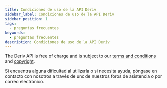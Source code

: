 ```yaml
---
title: Condiciones de uso de la API Deriv
sidebar_label: Condiciones de uso de la API Deriv
sidebar_position: 1
tags:
  - preguntas frecuentes
keywords:
  - preguntas frecuentes
description: Condiciones de uso de la API Deriv
---
```


The Deriv API is free of charge and is subject to our [terms and conditions](https://deriv.com/terms-and-conditions) and
[copyright](https://deriv.com/tnc/business-partners-general-terms.pdf).

Si encuentra alguna dificultad al utilizarla o si necesita ayuda, póngase en contacto con nosotros
a través de uno de nuestros foros de asistencia o por correo electrónico.
